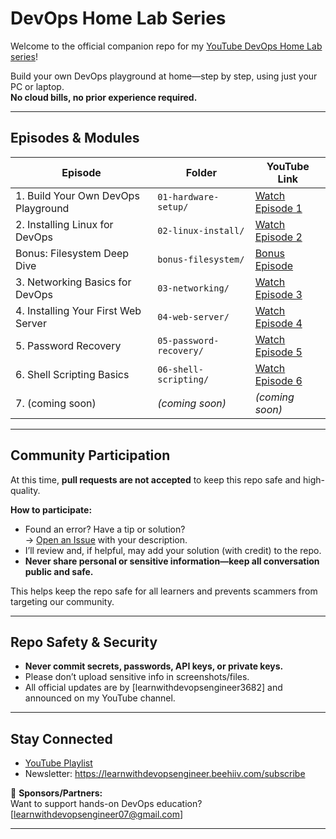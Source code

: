 # DevOps Home Lab Series

Welcome to the official companion repo for my [YouTube DevOps Home Lab series](https://youtube.com/@learnwithdevopsengineer)!

Build your own DevOps playground at home—step by step, using just your PC or laptop.  
**No cloud bills, no prior experience required.**

---

##  Episodes & Modules

| Episode                              | Folder                 | YouTube Link                                     |
|--------------------------------------|------------------------|--------------------------------------------------|
| 1. Build Your Own DevOps Playground  | `01-hardware-setup/`   | [Watch Episode 1](https://youtu.be/29DYw69JCXY)  |
| 2. Installing Linux for DevOps       | `02-linux-install/`    | [Watch Episode 2](https://youtu.be/29DYw69JCXY)  |
| Bonus: Filesystem Deep Dive          | `bonus-filesystem/`    | [Bonus Episode](https://youtu.be/KIzs606ZMh8)    |
| 3. Networking Basics for DevOps      | `03-networking/`       | [Watch Episode 3](https://youtu.be/mgguJlHQ5V0)  |
| 4. Installing Your First Web Server  | `04-web-server/`       | [Watch Episode 4](https://youtu.be/m4w-PG-YfjE)  |
| 5. Password Recovery                 | `05-password-recovery/`| [Watch Episode 5](https://youtu.be/q0OscDkyW5k)  |
| 6. Shell Scripting Basics            | `06-shell-scripting/`  | [Watch Episode 6](https://youtu.be/FxTuUw9OGao)  |
| 7. (coming soon)                     | *(coming soon)*        | *(coming soon)*                                  |





---

## Community Participation

At this time, **pull requests are not accepted** to keep this repo safe and high-quality.

**How to participate:**
- Found an error? Have a tip or solution?  
  → [Open an Issue](https://github.com/learnwithdevopsengineer3682/devops-homelab-series/issues) with your description.
- I’ll review and, if helpful, may add your solution (with credit) to the repo.
- **Never share personal or sensitive information—keep all conversation public and safe.**

This helps keep the repo safe for all learners and prevents scammers from targeting our community.

---

## Repo Safety & Security

- **Never commit secrets, passwords, API keys, or private keys.**
- Please don’t upload sensitive info in screenshots/files.
- All official updates are by [learnwithdevopsengineer3682] and announced on my YouTube channel.


---

## Stay Connected

- [YouTube Playlist](https://www.youtube.com/playlist?list=PLC3q1iUHNvtVHt9QXnWSD3anLZY63PTkt)
- Newsletter: https://learnwithdevopsengineer.beehiiv.com/subscribe

👋 **Sponsors/Partners:**  
Want to support hands-on DevOps education? [learnwithdevopsengineer07@gmail.com]

---
